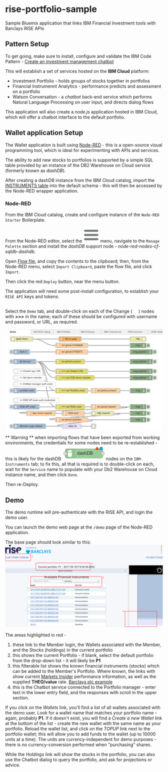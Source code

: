 # rise-portfolio-sample

Sample Bluemix application that links IBM Financial Investment tools with Barclays RISE APIs

## Pattern Setup
To get going, make sure to install, configure and validate the IBM Code Pattern - [Create an investment management chatbot]( https://developer.ibm.com/code/patterns/create-an-investment-management-chatbot/)

This will establish a set of services hosted on the **IBM Cloud** platform:
- Investment Portfolio - holds groups of stocks together in portfolios
- Financial Instrumennt Analytics - performance predicts and assessment on a portfolio
- Watson Conversation - a *chatbot* back-end service which performs Natural Language Processing on user input, and directs dialog flows

This application will also create a *node.js* application hosted in IBM Cloud, which will offer a chatbot interface to the default portfolio.

## Wallet application Setup

The Wallet application is built using [Node-RED](http://nodered.org) - this is a open-source visual programming tool, which is ideal for experimenting with APIs and services.

The ability to add new stocks to portfolios is supported by a simple SQL table provided by an instance of the DB2 Warehouse on Cloud service (formerly known as *dashDB*).

After creating a dashDB instance from the IBM Cloud catalog, import the [INSTRUMENTS table](resources/dashDB-INSTRUMENTS.csv) into the default schema - this will then be accessed by the Node-RED wrapper application.

### Node-RED

From the IBM Cloud catalog, create and configure instance of the `Node-RED Starter` Boilerplate.

From the Node-RED editor, select the ![menu](resources/hamburger.png) menu, navigate to the `Manage Palette` section and install the *dashDB* support node - *node-red-nodes-cf-sqldb-dashdb*.

Open [Flow file](flows.json), and copy the contents to the clipboard; then, from the Node-RED menu, select `Import Clipboard`, paste the flow file, and click `Import`.

Then click the red `Deploy` button, near the menu button.

The application will need some post-install configuration, to establish your `RISE API` keys and tokens.

Select the `Demo` tab, and double-click on each of the Change (![swap](resources/swap.png)) nodes with **>>>** in the name; each of these should be configured with username and password, or URL, as required.

![rise-config](resources/rise-demo-page-setup.png)

** Warning ** when importing flows that have been exported from working environments,
the credentials for some nodes need to be re-established - this is likely for the dashDB ![dashDB](resources/dashDB-unconfig.png) nodes on the `IBM-Instruments` tab; to fix this, all that is required is to
double-click on each, wait for the `Service` name to populate with your Db2 Warehouse on Cloud instance name, and then click `Done`.

Then re-Deploy.

## Demo ##

The demo runtime will pre-authenticate with the RISE API, and login the demo user.

You can launch the demo web page at the `/demo` page of the Node-RED application.

The base page should look similar to this:
![demo-page](resources/rise-demo-home-page.png)

The areas highlighted in red -

1. these link to the Member login, the Wallets associated with the Member, and the Stocks (holdings) in the current portfolio
1. this shows the current Portfolio - if blank, select the default portfolio from the drop-down list - it will likely be **P1**
1. this filterable list shows the known financial instruments (stocks) which can be added to the Member's Portfolio. Where known, the links with show current [Markets Insider](http://markets.businessinsider.com/) performance information, as well as the supplied **THEO/value** rate.
[Barclays plc example](resources/rise-demo-stock-barclays.png)
1. this is the Chatbot service connected to the Portfolio manager - enter text in the lower entry field, and the responses with scroll in the upper section.

If you click on the _Wallets_ link, you'll find a list of all wallets associated with the demo user. Look for a wallet name that matches your portfolio name - again, probably **P1**. If it doesn't exist, you will find a *Create a new Wallet* link at the bottom of the list - create the new wallet with the same name as your portfolio.
Reload the wallet list, and click on the *TOPUP* link next to the portfolio wallet; this will allow you to add funds to the wallet (up to 10000 units at a time). The units are currency-independent for demo purposes - there is no currency-conversion performed when "purchasing" shares.

While the *Holdings* link will show the stocks in the portfolio, you can also use the Chatbot dialog to query the portfolio, and ask for projections or advice.
